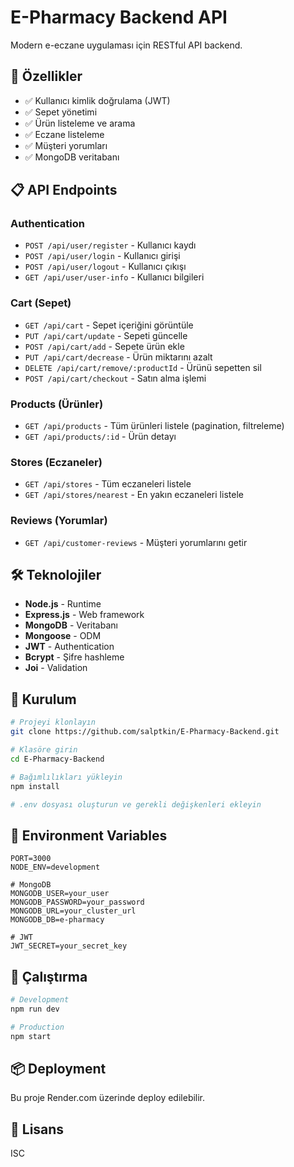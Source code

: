 # E-Pharmacy Backend API

Modern e-eczane uygulaması için RESTful API backend.

## 🚀 Özellikler

- ✅ Kullanıcı kimlik doğrulama (JWT)
- ✅ Sepet yönetimi
- ✅ Ürün listeleme ve arama
- ✅ Eczane listeleme
- ✅ Müşteri yorumları
- ✅ MongoDB veritabanı

## 📋 API Endpoints

### Authentication

- `POST /api/user/register` - Kullanıcı kaydı
- `POST /api/user/login` - Kullanıcı girişi
- `POST /api/user/logout` - Kullanıcı çıkışı
- `GET /api/user/user-info` - Kullanıcı bilgileri

### Cart (Sepet)

- `GET /api/cart` - Sepet içeriğini görüntüle
- `PUT /api/cart/update` - Sepeti güncelle
- `POST /api/cart/add` - Sepete ürün ekle
- `PUT /api/cart/decrease` - Ürün miktarını azalt
- `DELETE /api/cart/remove/:productId` - Ürünü sepetten sil
- `POST /api/cart/checkout` - Satın alma işlemi

### Products (Ürünler)

- `GET /api/products` - Tüm ürünleri listele (pagination, filtreleme)
- `GET /api/products/:id` - Ürün detayı

### Stores (Eczaneler)

- `GET /api/stores` - Tüm eczaneleri listele
- `GET /api/stores/nearest` - En yakın eczaneleri listele

### Reviews (Yorumlar)

- `GET /api/customer-reviews` - Müşteri yorumlarını getir

## 🛠️ Teknolojiler

- **Node.js** - Runtime
- **Express.js** - Web framework
- **MongoDB** - Veritabanı
- **Mongoose** - ODM
- **JWT** - Authentication
- **Bcrypt** - Şifre hashleme
- **Joi** - Validation

## 🔧 Kurulum

```bash
# Projeyi klonlayın
git clone https://github.com/salptkin/E-Pharmacy-Backend.git

# Klasöre girin
cd E-Pharmacy-Backend

# Bağımlılıkları yükleyin
npm install

# .env dosyası oluşturun ve gerekli değişkenleri ekleyin
```

## 📝 Environment Variables

```env
PORT=3000
NODE_ENV=development

# MongoDB
MONGODB_USER=your_user
MONGODB_PASSWORD=your_password
MONGODB_URL=your_cluster_url
MONGODB_DB=e-pharmacy

# JWT
JWT_SECRET=your_secret_key
```

## 🚀 Çalıştırma

```bash
# Development
npm run dev

# Production
npm start
```

## 📦 Deployment

Bu proje Render.com üzerinde deploy edilebilir.

## 📄 Lisans

ISC
